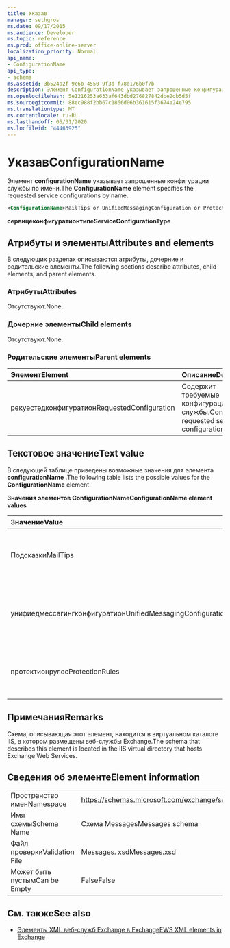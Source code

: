 ```yaml
---
title: Указав
manager: sethgros
ms.date: 09/17/2015
ms.audience: Developer
ms.topic: reference
ms.prod: office-online-server
localization_priority: Normal
api_name:
- ConfigurationName
api_type:
- schema
ms.assetid: 3b524a2f-9c6b-4550-9f3d-f78d176b0f7b
description: Элемент ConfigurationName указывает запрошенные конфигурации службы по имени.
ms.openlocfilehash: 5e1216253a633af643dbd276827842dbe2db5d5f
ms.sourcegitcommit: 88ec988f2bb67c1866d06b361615f3674a24e795
ms.translationtype: MT
ms.contentlocale: ru-RU
ms.lasthandoff: 05/31/2020
ms.locfileid: "44463925"
---
```

# <a name="configurationname"></a><span data-ttu-id="ff9b6-103">Указав</span><span class="sxs-lookup"><span data-stu-id="ff9b6-103">ConfigurationName</span></span>

<span data-ttu-id="ff9b6-104">Элемент **configurationName** указывает запрошенные конфигурации службы по имени.</span><span class="sxs-lookup"><span data-stu-id="ff9b6-104">The **ConfigurationName** element specifies the requested service configurations by name.</span></span> 
  
```xml
<ConfigurationName>MailTips or UnifiedMessagingConfiguration or ProtectionRules</ConfigurationName>
```

 <span data-ttu-id="ff9b6-105">**сервицеконфигуратионтипе**</span><span class="sxs-lookup"><span data-stu-id="ff9b6-105">**ServiceConfigurationType**</span></span>
## <a name="attributes-and-elements"></a><span data-ttu-id="ff9b6-106">Атрибуты и элементы</span><span class="sxs-lookup"><span data-stu-id="ff9b6-106">Attributes and elements</span></span>

<span data-ttu-id="ff9b6-107">В следующих разделах описываются атрибуты, дочерние и родительские элементы.</span><span class="sxs-lookup"><span data-stu-id="ff9b6-107">The following sections describe attributes, child elements, and parent elements.</span></span>
  
### <a name="attributes"></a><span data-ttu-id="ff9b6-108">Атрибуты</span><span class="sxs-lookup"><span data-stu-id="ff9b6-108">Attributes</span></span>

<span data-ttu-id="ff9b6-109">Отсутствуют.</span><span class="sxs-lookup"><span data-stu-id="ff9b6-109">None.</span></span>
  
### <a name="child-elements"></a><span data-ttu-id="ff9b6-110">Дочерние элементы</span><span class="sxs-lookup"><span data-stu-id="ff9b6-110">Child elements</span></span>

<span data-ttu-id="ff9b6-111">Отсутствуют.</span><span class="sxs-lookup"><span data-stu-id="ff9b6-111">None.</span></span>
  
### <a name="parent-elements"></a><span data-ttu-id="ff9b6-112">Родительские элементы</span><span class="sxs-lookup"><span data-stu-id="ff9b6-112">Parent elements</span></span>

|<span data-ttu-id="ff9b6-113">**Элемент**</span><span class="sxs-lookup"><span data-stu-id="ff9b6-113">**Element**</span></span>|<span data-ttu-id="ff9b6-114">**Описание**</span><span class="sxs-lookup"><span data-stu-id="ff9b6-114">**Description**</span></span>|
|:-----|:-----|
|[<span data-ttu-id="ff9b6-115">рекуестедконфигуратион</span><span class="sxs-lookup"><span data-stu-id="ff9b6-115">RequestedConfiguration</span></span>](requestedconfiguration.md) <br/> |<span data-ttu-id="ff9b6-116">Содержит требуемые конфигурации службы.</span><span class="sxs-lookup"><span data-stu-id="ff9b6-116">Contains the requested service configurations.</span></span>  <br/> |
   
## <a name="text-value"></a><span data-ttu-id="ff9b6-117">Текстовое значение</span><span class="sxs-lookup"><span data-stu-id="ff9b6-117">Text value</span></span>

<span data-ttu-id="ff9b6-118">В следующей таблице приведены возможные значения для элемента **configurationName** .</span><span class="sxs-lookup"><span data-stu-id="ff9b6-118">The following table lists the possible values for the **ConfigurationName** element.</span></span> 
  
<span data-ttu-id="ff9b6-119">**Значения элементов ConfigurationName**</span><span class="sxs-lookup"><span data-stu-id="ff9b6-119">**ConfigurationName element values**</span></span>

|<span data-ttu-id="ff9b6-120">**Значение**</span><span class="sxs-lookup"><span data-stu-id="ff9b6-120">**Value**</span></span>|<span data-ttu-id="ff9b6-121">**Описание**</span><span class="sxs-lookup"><span data-stu-id="ff9b6-121">**Description**</span></span>|
|:-----|:-----|
|<span data-ttu-id="ff9b6-122">Подсказки</span><span class="sxs-lookup"><span data-stu-id="ff9b6-122">MailTips</span></span>  <br/> |<span data-ttu-id="ff9b6-123">Определяет конфигурацию службы почтовых подсказок.</span><span class="sxs-lookup"><span data-stu-id="ff9b6-123">Identifies the MailTips service configuration.</span></span>  <br/> |
|<span data-ttu-id="ff9b6-124">унифиедмессагингконфигуратион</span><span class="sxs-lookup"><span data-stu-id="ff9b6-124">UnifiedMessagingConfiguration</span></span>  <br/> |<span data-ttu-id="ff9b6-125">Определяет конфигурацию службы единой системы обмена сообщениями.</span><span class="sxs-lookup"><span data-stu-id="ff9b6-125">Identifies the Unified Messaging service configuration.</span></span>  <br/> |
|<span data-ttu-id="ff9b6-126">протектионрулес</span><span class="sxs-lookup"><span data-stu-id="ff9b6-126">ProtectionRules</span></span>  <br/> |<span data-ttu-id="ff9b6-127">Определяет конфигурацию службы правил защиты.</span><span class="sxs-lookup"><span data-stu-id="ff9b6-127">Identifies the Protection Rules service configuration.</span></span>  <br/> |
   
## <a name="remarks"></a><span data-ttu-id="ff9b6-128">Примечания</span><span class="sxs-lookup"><span data-stu-id="ff9b6-128">Remarks</span></span>

<span data-ttu-id="ff9b6-129">Схема, описывающая этот элемент, находится в виртуальном каталоге IIS, в котором размещены веб-службы Exchange.</span><span class="sxs-lookup"><span data-stu-id="ff9b6-129">The schema that describes this element is located in the IIS virtual directory that hosts Exchange Web Services.</span></span>
  
## <a name="element-information"></a><span data-ttu-id="ff9b6-130">Сведения об элементе</span><span class="sxs-lookup"><span data-stu-id="ff9b6-130">Element information</span></span>

|||
|:-----|:-----|
|<span data-ttu-id="ff9b6-131">Пространство имен</span><span class="sxs-lookup"><span data-stu-id="ff9b6-131">Namespace</span></span>  <br/> |https://schemas.microsoft.com/exchange/services/2006/messages  <br/> |
|<span data-ttu-id="ff9b6-132">Имя схемы</span><span class="sxs-lookup"><span data-stu-id="ff9b6-132">Schema Name</span></span>  <br/> |<span data-ttu-id="ff9b6-133">Схема Messages</span><span class="sxs-lookup"><span data-stu-id="ff9b6-133">Messages schema</span></span>  <br/> |
|<span data-ttu-id="ff9b6-134">Файл проверки</span><span class="sxs-lookup"><span data-stu-id="ff9b6-134">Validation File</span></span>  <br/> |<span data-ttu-id="ff9b6-135">Messages. xsd</span><span class="sxs-lookup"><span data-stu-id="ff9b6-135">Messages.xsd</span></span>  <br/> |
|<span data-ttu-id="ff9b6-136">Может быть пустым</span><span class="sxs-lookup"><span data-stu-id="ff9b6-136">Can be Empty</span></span>  <br/> |<span data-ttu-id="ff9b6-137">False</span><span class="sxs-lookup"><span data-stu-id="ff9b6-137">False</span></span>  <br/> |
   
## <a name="see-also"></a><span data-ttu-id="ff9b6-138">См. также</span><span class="sxs-lookup"><span data-stu-id="ff9b6-138">See also</span></span>



- [<span data-ttu-id="ff9b6-139">Элементы XML веб-служб Exchange в Exchange</span><span class="sxs-lookup"><span data-stu-id="ff9b6-139">EWS XML elements in Exchange</span></span>](ews-xml-elements-in-exchange.md)

